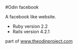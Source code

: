 #Odin facebook

A facebook like website.

* Ruby version 2.2
* Rails version 4.2.1


part of www.theodinproject.com
